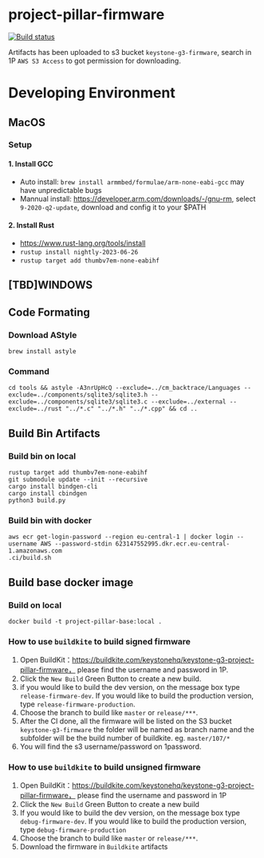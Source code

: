 # project-pillar-firmware

[![Build status](https://badge.buildkite.com/ee12be3737c11790cf3593a2573080b73fd8ae44cc549a69fe.svg)](https://buildkite.com/keystonehq/keystone-g3-project-pillar-firmware)

Artifacts has been uploaded to s3 bucket ```keystone-g3-firmware```, search in 1P ```AWS S3 Access``` to got permission for downloading.

# Developing Environment

## MacOS

### Setup

#### 1. Install GCC
- Auto install: `brew install armmbed/formulae/arm-none-eabi-gcc` may have unpredictable bugs
- Mannual install: https://developer.arm.com/downloads/-/gnu-rm, select `9-2020-q2-update`, download and config it to your $PATH

#### 2. Install Rust
- https://www.rust-lang.org/tools/install
- `rustup install nightly-2023-06-26`
- `rustup target add thumbv7em-none-eabihf`

## [TBD]WINDOWS


## Code Formating

### Download AStyle
`brew install astyle`

### Command

```cd tools && astyle -A3nrUpHcQ --exclude=../cm_backtrace/Languages --exclude=../components/sqlite3/sqlite3.h --exclude=../components/sqlite3/sqlite3.c --exclude=../external --exclude=../rust "../*.c" "../*.h" "../*.cpp" && cd ..```

## Build Bin Artifacts

### Build bin on local

```shell
rustup target add thumbv7em-none-eabihf
git submodule update --init --recursive
cargo install bindgen-cli
cargo install cbindgen
python3 build.py
```

### Build bin with docker

```shell
aws ecr get-login-password --region eu-central-1 | docker login --username AWS --password-stdin 623147552995.dkr.ecr.eu-central-1.amazonaws.com
.ci/build.sh
```

## Build base docker image

### Build on local

```shell
docker build -t project-pillar-base:local .
```

### How to use `buildkite` to build signed firmware
1. Open BuildKit：https://buildkite.com/keystonehq/keystone-g3-project-pillar-firmware， please find the username and password in 1P.
2. Click the `New Build` Green Button to create a new build.
3. if you would like to build the dev version, on the message box type `release-firmware-dev`. If you would like to build the production version, type `release-firmware-production`.
4. Choose the branch to build like `master` or `release/***`.
5. After the CI done, all the firmware will be listed on the S3 bucket `keystone-g3-firmware` the folder will be named as branch name and the subfolder will be the build number of buildkite. eg. `master/107/*`
6. You will find the s3 username/password on 1password.

### How to use `buildkite` to build unsigned firmware
1. Open BuildKit：https://buildkite.com/keystonehq/keystone-g3-project-pillar-firmware， please find the username and password in 1P
2. Click the `New Build` Green Button to create a new build
3. If you would like to build the dev version, on the message box type `debug-firmware-dev`. If you would like to build the production version, type `debug-firmware-production`
4. Choose the branch to build like `master` or `release/***`.
5. Download the firmware in `Buildkite` artifacts
